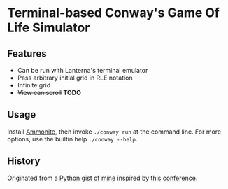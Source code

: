 # Terminal-based Conway's Game Of Life Simulator
## Features
- Can be run with Lanterna's terminal emulator
- Pass arbitrary initial grid in RLE notation
- Infinite grid
- ~~View can scroll~~ **TODO**
## Usage
Install [Ammonite,](https://ammonite.io/) then invoke `./conway run` at the command line. For more options, use the builtin help `./conway --help`.
## History
Originated from a [Python gist of mine](https://gist.github.com/lourkeur/95799b35e2d3aac54cdd0e4a7c8d2037) inspired by [this conference.](https://youtu.be/o9pEzgHorH0?t=1032)
